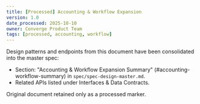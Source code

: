 ```yaml
---
title: [Processed] Accounting & Workflow Expansion
version: 1.0
date_processed: 2025-10-10
owner: Converge Product Team
tags: [processed, accounting, workflow]
---
```


Design patterns and endpoints from this document have been consolidated into the master spec:

- Section: "Accounting & Workflow Expansion Summary" (#accounting-workflow-summary) in `spec/spec-design-master.md`.
- Related APIs listed under Interfaces & Data Contracts.

Original document retained only as a processed marker.

